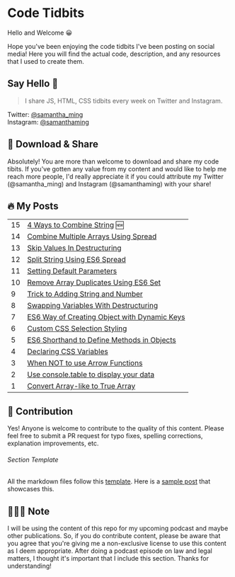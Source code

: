 # Code Tidbits

Hello and Welcome 😀

Hope you've been enjoying the code tidbits I've been posting on social media! Here you will find the actual code, description, and any resources that I used to create them.

## Say Hello 👋 

> I share JS, HTML, CSS tidbits every week on Twitter and Instagram.

Twitter: [@samantha_ming](https://twitter.com/samantha_ming)  
Instagram: [@samanthaming](https://www.instagram.com/SamanthaMing/)

## 💖 Download & Share 

Absolutely! You are more than welcome to download and share my code tibits. If you've gotten any value from my content and would like to help me reach more people, I'd really appreciate it if you could attribute my Twitter (@samantha_ming) and Instagram (@samanthaming) with your share! 

## 🔥 My Posts

|   |      |
|---|:-----|
| 15 | [4 Ways to Combine String](posts/15-4-ways-to-combine-strings.md) 🆕 |
| 14 | [Combine Multiple Arrays Using Spread](posts/14-combine-multiple-arrays-using-spread.md) |
| 13 | [Skip Values In Destructuring](posts/13-skip-values-in-destructuring.md) |
| 12 | [Split String Using ES6 Spread](posts/12-split-string-using-spread.md) |
| 11 | [Setting Default Parameters](posts/11-setting-default-parameters.md) |
| 10 | [Remove Array Duplicates Using ES6 Set](posts/10-remove-array-duplicates-using-set.md) |
| 9 | [Trick to Adding String and Number](posts/9-trick-to-add-string-and-number.md) |
| 8 | [Swapping Variables With Destructuring](posts/8-swap-variables-with-destructuring.md) |
| 7 | [ES6 Way of Creating Object with Dynamic Keys](posts/7-create-object-with-dynamic-keys) |
| 6 | [Custom CSS Selection Styling](posts/6-custom-css-selection-styling.md) |
| 5 | [ES6 Shorthand to Define Methods in Objects](posts/5-concise-method-syntax.md) |
| 4 | [Declaring CSS Variables](posts/4-declaring-css-variables.md) |
| 3 | [When NOT to use Arrow Functions](posts/3-when-not-to-use-arrow-functions.md) |
| 2 | [Use console.table to display your data](posts/2-console-table.md) |
| 1 | [Convert Array-like to True Array](posts/1-convert-to-true-array.md) |


## 🌟 Contribution

Yes! Anyone is welcome to contribute to the quality of this content. Please feel free to submit a PR request for typo fixes, spelling corrections, explanation improvements, etc.

###### Section Template

All the markdown files follow this [template](MARKDOWN_TEMPLATE.md). Here is a [sample post](posts/13-skip-values-in-destructuring.md) that showcases this.

## 👩🏻‍⚖️ Note 

I will be using the content of this repo for my upcoming podcast and maybe other publications. So, if you do contribute content, please be aware that you agree that you're giving me a non-exclusive license to use this content as I deem appropriate. After doing a podcast episode on law and legal matters, I thought it's important that I include this section. Thanks for understanding!
